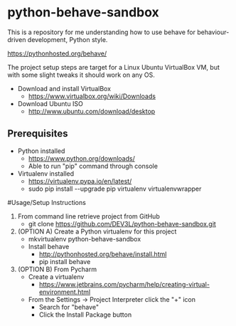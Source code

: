 # python-behave-sandbox
This is a repository for me understanding how to use behave for behaviour-driven development, Python style.

<https://pythonhosted.org/behave/>

The project setup steps are target for a Linux Ubuntu VirtualBox VM, but with some slight tweaks it should work on any OS.

* Download and install VirtualBox
    * <https://www.virtualbox.org/wiki/Downloads>
* Download Ubuntu ISO
    * <http://www.ubuntu.com/download/desktop>

## Prerequisites
* Python installed
    * <https://www.python.org/downloads/>
    * Able to run "pip" command through console
* Virtualenv installed
    * <https://virtualenv.pypa.io/en/latest/>
    * sudo pip install --upgrade pip virtualenv virtualenvwrapper

#Usage/Setup Instructions
1. From command line retrieve project from GitHub
	* git clone https://github.com/DEV3L/python-behave-sandbox.git
2. (OPTION A) Create a Python virtualenv for this project
    * mkvirtualenv python-behave-sandbox
    * Install behave
        * <http://pythonhosted.org/behave/install.html>
        * pip install behave
4. (OPTION B) From Pycharm
    * Create a virtualenv
        * <https://www.jetbrains.com/pycharm/help/creating-virtual-environment.html>
    * From the Settings -> Project Interpreter click the "+" icon
        * Search for "behave"
        * Click the Install Package button
